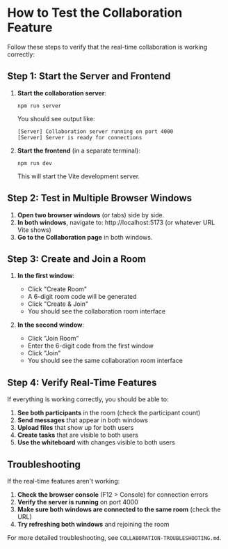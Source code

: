 # How to Test the Collaboration Feature

Follow these steps to verify that the real-time collaboration is working correctly:

## Step 1: Start the Server and Frontend

1. **Start the collaboration server**:
   ```
   npm run server
   ```
   You should see output like:
   ```
   [Server] Collaboration server running on port 4000
   [Server] Server is ready for connections
   ```

2. **Start the frontend** (in a separate terminal):
   ```
   npm run dev
   ```
   This will start the Vite development server.

## Step 2: Test in Multiple Browser Windows

1. **Open two browser windows** (or tabs) side by side.
2. **In both windows**, navigate to: http://localhost:5173 (or whatever URL Vite shows)
3. **Go to the Collaboration page** in both windows.

## Step 3: Create and Join a Room

1. **In the first window**:
   - Click "Create Room"
   - A 6-digit room code will be generated
   - Click "Create & Join"
   - You should see the collaboration room interface

2. **In the second window**:
   - Click "Join Room"
   - Enter the 6-digit code from the first window
   - Click "Join"
   - You should see the same collaboration room interface

## Step 4: Verify Real-Time Features

If everything is working correctly, you should be able to:

1. **See both participants** in the room (check the participant count)
2. **Send messages** that appear in both windows
3. **Upload files** that show up for both users
4. **Create tasks** that are visible to both users
5. **Use the whiteboard** with changes visible to both users

## Troubleshooting

If the real-time features aren't working:

1. **Check the browser console** (F12 > Console) for connection errors
2. **Verify the server is running** on port 4000
3. **Make sure both windows are connected to the same room** (check the URL)
4. **Try refreshing both windows** and rejoining the room

For more detailed troubleshooting, see `COLLABORATION-TROUBLESHOOTING.md`. 